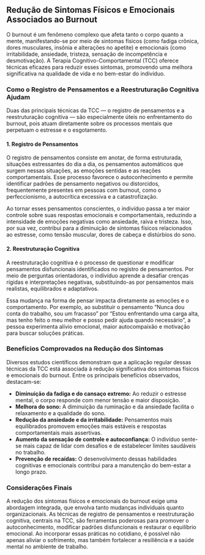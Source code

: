 
## Redução de Sintomas Físicos e Emocionais Associados ao Burnout

O burnout é um fenômeno complexo que afeta tanto o corpo quanto a mente, manifestando-se por meio de sintomas físicos (como fadiga crônica, dores musculares, insônia e alterações no apetite) e emocionais (como irritabilidade, ansiedade, tristeza, sensação de incompetência e desmotivação). A Terapia Cognitivo-Comportamental (TCC) oferece técnicas eficazes para reduzir esses sintomas, promovendo uma melhora significativa na qualidade de vida e no bem-estar do indivíduo.

### Como o Registro de Pensamentos e a Reestruturação Cognitiva Ajudam

Duas das principais técnicas da TCC — o registro de pensamentos e a reestruturação cognitiva — são especialmente úteis no enfrentamento do burnout, pois atuam diretamente sobre os processos mentais que perpetuam o estresse e o esgotamento.

#### 1. **Registro de Pensamentos**

O registro de pensamentos consiste em anotar, de forma estruturada, situações estressantes do dia a dia, os pensamentos automáticos que surgem nessas situações, as emoções sentidas e as reações comportamentais. Esse processo favorece o autoconhecimento e permite identificar padrões de pensamento negativos ou distorcidos, frequentemente presentes em pessoas com burnout, como o perfeccionismo, a autocrítica excessiva e a catastrofização.

Ao tornar esses pensamentos conscientes, o indivíduo passa a ter maior controle sobre suas respostas emocionais e comportamentais, reduzindo a intensidade de emoções negativas como ansiedade, raiva e tristeza. Isso, por sua vez, contribui para a diminuição de sintomas físicos relacionados ao estresse, como tensão muscular, dores de cabeça e distúrbios do sono.

#### 2. **Reestruturação Cognitiva**

A reestruturação cognitiva é o processo de questionar e modificar pensamentos disfuncionais identificados no registro de pensamentos. Por meio de perguntas orientadoras, o indivíduo aprende a desafiar crenças rígidas e interpretações negativas, substituindo-as por pensamentos mais realistas, equilibrados e adaptativos.

Essa mudança na forma de pensar impacta diretamente as emoções e o comportamento. Por exemplo, ao substituir o pensamento “Nunca dou conta do trabalho, sou um fracasso” por “Estou enfrentando uma carga alta, mas tenho feito o meu melhor e posso pedir ajuda quando necessário”, a pessoa experimenta alívio emocional, maior autocompaixão e motivação para buscar soluções práticas.

### Benefícios Comprovados na Redução dos Sintomas

Diversos estudos científicos demonstram que a aplicação regular dessas técnicas da TCC está associada à redução significativa dos sintomas físicos e emocionais do burnout. Entre os principais benefícios observados, destacam-se:

- **Diminuição da fadiga e do cansaço extremo:** Ao reduzir o estresse mental, o corpo responde com menor tensão e maior disposição.
- **Melhora do sono:** A diminuição da ruminação e da ansiedade facilita o relaxamento e a qualidade do sono.
- **Redução da ansiedade e da irritabilidade:** Pensamentos mais equilibrados promovem emoções mais estáveis e respostas comportamentais mais assertivas.
- **Aumento da sensação de controle e autoconfiança:** O indivíduo sente-se mais capaz de lidar com desafios e de estabelecer limites saudáveis no trabalho.
- **Prevenção de recaídas:** O desenvolvimento dessas habilidades cognitivas e emocionais contribui para a manutenção do bem-estar a longo prazo.

### Considerações Finais

A redução dos sintomas físicos e emocionais do burnout exige uma abordagem integrada, que envolva tanto mudanças individuais quanto organizacionais. As técnicas de registro de pensamentos e reestruturação cognitiva, centrais na TCC, são ferramentas poderosas para promover o autoconhecimento, modificar padrões disfuncionais e restaurar o equilíbrio emocional. Ao incorporar essas práticas no cotidiano, é possível não apenas aliviar o sofrimento, mas também fortalecer a resiliência e a saúde mental no ambiente de trabalho.
```
